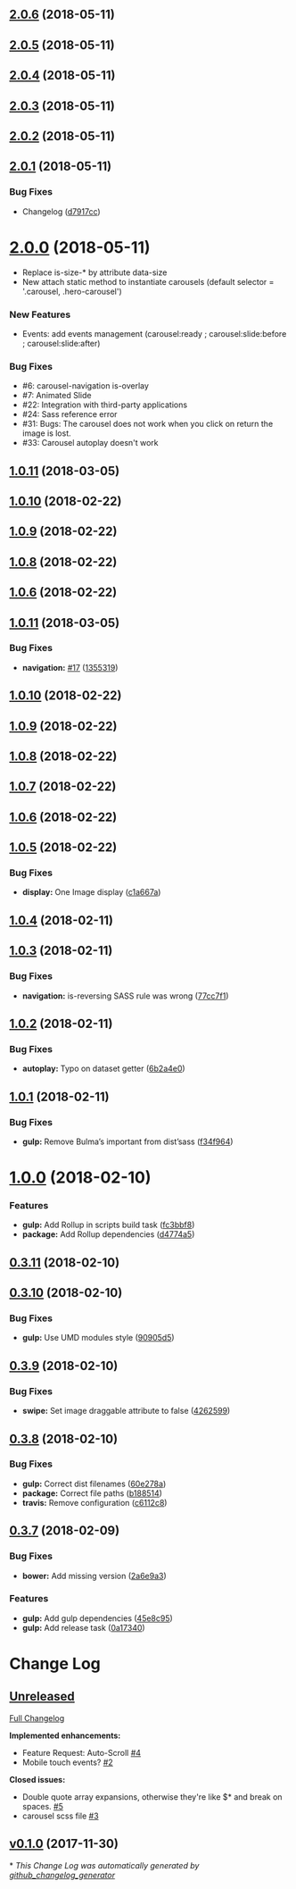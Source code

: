 <a name="2.0.6"></a>
## [2.0.6](https://github.com/Wikiki/bulma-carousel/compare/2.0.5...2.0.6) (2018-05-11)



<a name="2.0.5"></a>
## [2.0.5](https://github.com/Wikiki/bulma-carousel/compare/2.0.4...2.0.5) (2018-05-11)



<a name="2.0.4"></a>
## [2.0.4](https://github.com/Wikiki/bulma-carousel/compare/2.0.3...2.0.4) (2018-05-11)



<a name="2.0.3"></a>
## [2.0.3](https://github.com/Wikiki/bulma-carousel/compare/2.0.2...2.0.3) (2018-05-11)



<a name="2.0.2"></a>
## [2.0.2](https://github.com/Wikiki/bulma-carousel/compare/2.0.1...2.0.2) (2018-05-11)



<a name="2.0.1"></a>
## [2.0.1](https://github.com/Wikiki/bulma-carousel/compare/2.0.0...2.0.1) (2018-05-11)


### Bug Fixes

* Changelog ([d7917cc](https://github.com/Wikiki/bulma-carousel/commit/d7917cc))



<a name="2.0.0"></a>
# [2.0.0](https://github.com/Wikiki/bulma-carousel/compare/1.1.0...2.0.0) (2018-05-11)

- Replace is-size-* by attribute data-size
- New attach static method to instantiate carousels (default selector = '.carousel, .hero-carousel')

### New Features
- Events: add events management (carousel:ready ; carousel:slide:before ; carousel:slide:after)

### Bug Fixes
- #6: carousel-navigation is-overlay
- #7: Animated Slide
- #22: Integration with third-party applications
- #24: Sass reference error
- #31: Bugs: The carousel does not work when you click on return the image is lost.
- #33: Carousel autoplay doesn't work


<a name="1.0.11"></a>
## [1.0.11](https://github.com/Wikiki/bulma-carousel/compare/1.0.10...1.0.11) (2018-03-05)



<a name="1.0.10"></a>
## [1.0.10](https://github.com/Wikiki/bulma-carousel/compare/1.0.9...1.0.10) (2018-02-22)



<a name="1.0.9"></a>
## [1.0.9](https://github.com/Wikiki/bulma-carousel/compare/1.0.8...1.0.9) (2018-02-22)



<a name="1.0.8"></a>
## [1.0.8](https://github.com/Wikiki/bulma-carousel/compare/1.0.6...1.0.8) (2018-02-22)



<a name="1.0.6"></a>
## [1.0.6](https://github.com/Wikiki/bulma-carousel/compare/1.0.5...1.0.6) (2018-02-22)



<a name="1.0.11"></a>
## [1.0.11](https://github.com/Wikiki/bulma-carousel/compare/1.0.10...1.0.11) (2018-03-05)


### Bug Fixes

* **navigation:** [#17](https://github.com/Wikiki/bulma-carousel/issues/17) ([1355319](https://github.com/Wikiki/bulma-carousel/commit/1355319))



<a name="1.0.10"></a>
## [1.0.10](https://github.com/Wikiki/bulma-carousel/compare/1.0.9...1.0.10) (2018-02-22)



<a name="1.0.9"></a>
## [1.0.9](https://github.com/Wikiki/bulma-carousel/compare/1.0.8...1.0.9) (2018-02-22)



<a name="1.0.8"></a>
## [1.0.8](https://github.com/Wikiki/bulma-carousel/compare/1.0.6...1.0.8) (2018-02-22)



<a name="1.0.7"></a>
## [1.0.7](https://github.com/Wikiki/bulma-carousel/compare/1.0.6...1.0.7) (2018-02-22)



<a name="1.0.6"></a>
## [1.0.6](https://github.com/Wikiki/bulma-carousel/compare/1.0.5...1.0.6) (2018-02-22)



<a name="1.0.5"></a>
## [1.0.5](https://github.com/Wikiki/bulma-carousel/compare/1.0.4...1.0.5) (2018-02-22)


### Bug Fixes

* **display:** One Image display ([c1a667a](https://github.com/Wikiki/bulma-carousel/commit/c1a667a))



<a name="1.0.4"></a>
## [1.0.4](https://github.com/Wikiki/bulma-carousel/compare/1.0.3...1.0.4) (2018-02-11)



<a name="1.0.3"></a>
## [1.0.3](https://github.com/Wikiki/bulma-carousel/compare/1.0.2...1.0.3) (2018-02-11)


### Bug Fixes

* **navigation:** is-reversing SASS rule was wrong ([77cc7f1](https://github.com/Wikiki/bulma-carousel/commit/77cc7f1))



<a name="1.0.2"></a>
## [1.0.2](https://github.com/Wikiki/bulma-carousel/compare/1.0.1...1.0.2) (2018-02-11)


### Bug Fixes

* **autoplay:** Typo on dataset getter ([6b2a4e0](https://github.com/Wikiki/bulma-carousel/commit/6b2a4e0))



<a name="1.0.1"></a>
## [1.0.1](https://github.com/Wikiki/bulma-carousel/compare/1.0.0...1.0.1) (2018-02-11)


### Bug Fixes

* **gulp:** Remove Bulma’s important from dist’sass ([f34f964](https://github.com/Wikiki/bulma-carousel/commit/f34f964))



<a name="1.0.0"></a>
# [1.0.0](https://github.com/Wikiki/bulma-carousel/compare/0.3.11...1.0.0) (2018-02-10)


### Features

* **gulp:** Add Rollup in scripts build task ([fc3bbf8](https://github.com/Wikiki/bulma-carousel/commit/fc3bbf8))
* **package:** Add Rollup dependencies ([d4774a5](https://github.com/Wikiki/bulma-carousel/commit/d4774a5))



<a name="0.3.11"></a>
## [0.3.11](https://github.com/Wikiki/bulma-carousel/compare/0.3.10...0.3.11) (2018-02-10)



<a name="0.3.10"></a>
## [0.3.10](https://github.com/Wikiki/bulma-carousel/compare/0.3.9...0.3.10) (2018-02-10)


### Bug Fixes

* **gulp:** Use UMD modules style ([90905d5](https://github.com/Wikiki/bulma-carousel/commit/90905d5))



<a name="0.3.9"></a>
## [0.3.9](https://github.com/Wikiki/bulma-carousel/compare/0.3.8...0.3.9) (2018-02-10)


### Bug Fixes

* **swipe:** Set image draggable attribute to false ([4262599](https://github.com/Wikiki/bulma-carousel/commit/4262599))



<a name="0.3.8"></a>
## [0.3.8](https://github.com/Wikiki/bulma-carousel/compare/0.3.7...0.3.8) (2018-02-10)


### Bug Fixes

* **gulp:** Correct dist filenames ([60e278a](https://github.com/Wikiki/bulma-carousel/commit/60e278a))
* **package:** Correct file paths ([b188514](https://github.com/Wikiki/bulma-carousel/commit/b188514))
* **travis:** Remove configuration ([c6112c8](https://github.com/Wikiki/bulma-carousel/commit/c6112c8))



<a name="0.3.7"></a>
## [0.3.7](https://github.com/Wikiki/bulma-carousel/compare/v0.1.0...v0.3.7) (2018-02-09)


### Bug Fixes

* **bower:** Add missing version ([2a6e9a3](https://github.com/Wikiki/bulma-carousel/commit/2a6e9a3))


### Features

* **gulp:** Add gulp dependencies ([45e8c95](https://github.com/Wikiki/bulma-carousel/commit/45e8c95))
* **gulp:** Add release task ([0a17340](https://github.com/Wikiki/bulma-carousel/commit/0a17340))



# Change Log

## [Unreleased](https://github.com/wikiki/bulma-carousel/tree/HEAD)

[Full Changelog](https://github.com/wikiki/bulma-carousel/compare/v0.1.0...HEAD)

**Implemented enhancements:**

- Feature Request: Auto-Scroll [\#4](https://github.com/Wikiki/bulma-carousel/issues/4)
- Mobile touch events? [\#2](https://github.com/Wikiki/bulma-carousel/issues/2)

**Closed issues:**

- Double quote array expansions, otherwise they're like $\* and break on spaces. [\#5](https://github.com/Wikiki/bulma-carousel/issues/5)
- carousel scss file [\#3](https://github.com/Wikiki/bulma-carousel/issues/3)

## [v0.1.0](https://github.com/wikiki/bulma-carousel/tree/v0.1.0) (2017-11-30)


\* *This Change Log was automatically generated by [github_changelog_generator](https://github.com/skywinder/Github-Changelog-Generator)*

